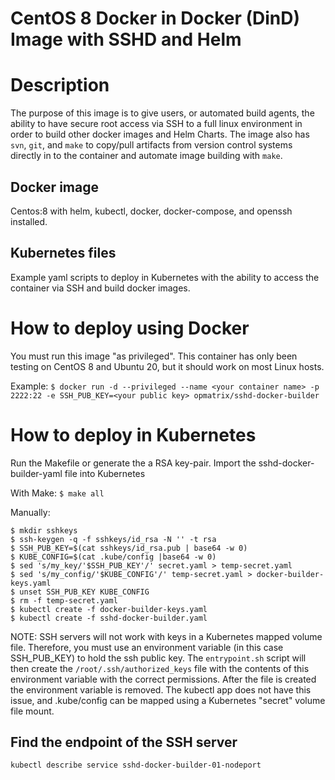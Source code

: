 CentOS 8 Docker in Docker (DinD) Image with SSHD and Helm
===============================

# Description
The purpose of this image is to give users, or automated build agents, the ability to have secure root access via SSH to a full linux
environment in order to build other docker images and Helm Charts.  The image also has ``svn``, ``git``, and ``make`` to copy/pull
artifacts from version control systems directly in to the container and automate image building with ``make``. 

## Docker image

Centos:8 with helm, kubectl, docker, docker-compose, and openssh installed.

## Kubernetes files

Example yaml scripts to deploy in Kubernetes with the ability to access the container via SSH and build docker images.

# How to deploy using Docker
You must run this image "as privileged".  This container has only been testing on CentOS 8 and Ubuntu 20, but it should 
work on most Linux hosts.

Example:
``
$ docker run -d --privileged --name <your container name> -p 2222:22 -e SSH_PUB_KEY=<your public key> opmatrix/sshd-docker-builder
``

# How to deploy in Kubernetes

Run the Makefile or generate the a RSA key-pair.
Import the sshd-docker-builder-yaml file into Kubernetes

With Make:
``
$ make all
``

Manually:
```
$ mkdir sshkeys
$ ssh-keygen -q -f sshkeys/id_rsa -N '' -t rsa
$ SSH_PUB_KEY=$(cat sshkeys/id_rsa.pub | base64 -w 0)
$ KUBE_CONFIG=$(cat .kube/config |base64 -w 0)
$ sed 's/my_key/'$SSH_PUB_KEY'/' secret.yaml > temp-secret.yaml
$ sed 's/my_config/'$KUBE_CONFIG'/' temp-secret.yaml > docker-builder-keys.yaml
$ unset SSH_PUB_KEY KUBE_CONFIG
$ rm -f temp-secret.yaml
$ kubectl create -f docker-builder-keys.yaml
$ kubectl create -f sshd-docker-builder.yaml
```

NOTE:  SSH servers will not work with keys in a Kubernetes mapped volume file.  Therefore, you must use an environment variable (in 
this case SSH_PUB_KEY) to hold the ssh public key.  The ``entrypoint.sh`` script will then create the ``/root/.ssh/authorized_keys`` file
 with the contents of this environment variable with the correct permissions.  After the file is created the environment variable is 
 removed.  The kubectl app does not have this issue, and .kube/config can be mapped using a Kubernetes "secret" volume file mount. 

## Find the endpoint of the SSH server
```
kubectl describe service sshd-docker-builder-01-nodeport
```
